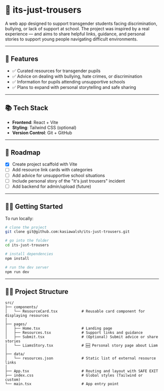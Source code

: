 # 🎒 its-just-trousers

A web app designed to support transgender students facing discrimination, bullying, or lack of support at school. The project was inspired by a real experience — and aims to share helpful links, guidance, and personal stories to support young people navigating difficult environments.

---

## 🌟 Features

- ✅ Curated resources for transgender pupils
- ✅ Advice on dealing with bullying, hate crimes, or discrimination
- ✅ Information for pupils attending unsupportive schools
- ✅ Plans to expand with personal storytelling and safe sharing

---

## 📚 Tech Stack

- **Frontend**: React + Vite
- **Styling**: Tailwind CSS (optional)
- **Version Control**: Git + GitHub

---

## 🚧 Roadmap

- [x] Create project scaffold with Vite
- [ ] Add resource link cards with categories
- [ ] Add advice for unsupportive school situations
- [ ] Include personal story of the "it's just trousers" incident
- [ ] Add backend for admin/upload (future)

---

## 👩‍💻 Getting Started

To run locally:

```bash
# clone the project
git clone git@github.com:kasiawalsh/its-just-trousers.git

# go into the folder
cd its-just-trousers

# install dependencies
npm install

# run the dev server
npm run dev
```

---

## 👩‍💻 Project Structure

```
src/
├── components/
│   └── ResourceCard.tsx           # Reusable card component for displaying resources
│
├── pages/
│   ├── Home.tsx                   # Landing page
│   ├── Resources.tsx              # Support links and guidance
│   ├── Submit.tsx                 # (Optional) Submit advice or share stories
│   └── LiamsStory.tsx             # 🆕 Personal story page about Liam
│
├── data/
│   └── resources.json             # Static list of external resource links
│
├── App.tsx                        # Routing and layout with SAFE EXIT
├── index.css                      # Global styles (Tailwind or custom)
└── main.tsx                       # App entry point
```


